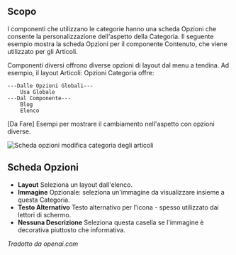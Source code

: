 <!-- Filename: Help6.x:Edit_Category_Options / Display title: Modifica Opzioni Categoria -->

## Scopo

I componenti che utilizzano le categorie hanno una scheda Opzioni che consente la personalizzazione dell'aspetto della Categoria. Il seguente esempio mostra la scheda Opzioni per il componente Contenuto, che viene utilizzato per gli Articoli.

Componenti diversi offrono diverse opzioni di layout dal menu a tendina. Ad esempio, il layout Articoli: Opzioni Categoria offre:

```
---Dalle Opzioni Globali---
    Usa Globale
---Dal Componente---
    Blog
    Elenco
```
[Da Fare] Esempi per mostrare il cambiamento nell'aspetto con opzioni diverse.

![Scheda opzioni modifica categoria degli articoli](../../../it/images/common-elements/articles-edit-category-options-tab.png)

## Scheda Opzioni

- **Layout** Seleziona un layout dall'elenco.
- **Immagine** Opzionale: seleziona un'immagine da visualizzare insieme a questa 
  Categoria.
- **Testo Alternativo** Testo alternativo per l'icona - spesso utilizzato dai lettori
  di schermo.
- **Nessuna Descrizione** Seleziona questa casella se l'immagine è decorativa piuttosto che
  informativa.

*Tradotto da openai.com*

